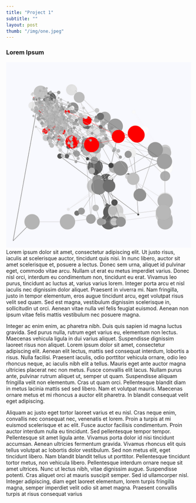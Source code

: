 ```yaml
---
title: "Project 1"
subtitle: ""
layout: post
thumb: "/img/one.jpeg"
---
```



### Lorem Ipsum
![Project one](/img/one.jpeg)
Lorem ipsum dolor sit amet, consectetur adipiscing elit. Ut justo risus, iaculis at scelerisque auctor, tincidunt quis nisi. In nunc libero, auctor sit amet scelerisque et, posuere a lectus. Donec sem urna, aliquet id pulvinar eget, commodo vitae arcu. Nullam ut erat eu metus imperdiet varius. Donec nisl orci, interdum eu condimentum non, tincidunt eu erat. Vivamus leo purus, tincidunt ac luctus at, varius varius lorem. Integer porta arcu et nisl iaculis nec dignissim dolor aliquet. Praesent in viverra mi. Nam fringilla, justo in tempor elementum, eros augue tincidunt arcu, eget volutpat risus velit sed quam. Sed est magna, vestibulum dignissim scelerisque in, sollicitudin ut orci. Aenean vitae nulla vel felis feugiat euismod. Aenean non ipsum vitae felis mattis vestibulum nec posuere magna.

Integer ac enim enim, ac pharetra nibh. Duis quis sapien id magna luctus gravida. Sed purus nulla, rutrum eget varius eu, elementum non lectus. Maecenas vehicula ligula in dui varius aliquet. Suspendisse dignissim laoreet risus non aliquet. Lorem ipsum dolor sit amet, consectetur adipiscing elit. Aenean elit lectus, mattis sed consequat interdum, lobortis a risus. Nulla facilisi. Praesent iaculis, odio porttitor vehicula ornare, odio leo rhoncus neque, ac iaculis nibh elit a tellus. Mauris eget ante auctor magna ultricies placerat nec non metus. Fusce convallis elit lacus. Nullam purus ante, pulvinar rutrum aliquet ut, semper ut quam. Suspendisse aliquam fringilla velit non elementum. Cras ut quam orci. Pellentesque blandit diam in metus lacinia mattis sed sed libero. Nam et volutpat mauris. Maecenas ornare metus et mi rhoncus a auctor elit pharetra. In blandit consequat velit eget adipiscing.

Aliquam ac justo eget tortor laoreet varius et eu nisl. Cras neque enim, convallis nec consequat nec, venenatis et lorem. Proin a turpis at mi euismod scelerisque et ac elit. Fusce auctor facilisis condimentum. Proin auctor interdum nulla eu tincidunt. Sed pellentesque tempor tempor. Pellentesque sit amet ligula ante. Vivamus porta dolor id nisi tincidunt accumsan. Aenean ultricies fermentum gravida. Vivamus rhoncus elit quis tellus volutpat ac lobortis dolor vestibulum. Sed non metus elit, eget tincidunt libero. Nam blandit blandit tellus ut porttitor. Pellentesque tincidunt tortor metus, non vehicula libero. Pellentesque interdum ornare neque sit amet ultrices. Nunc ut lectus nibh, vitae dignissim augue. Suspendisse potenti. Cras aliquet orci at mauris suscipit semper. Sed id ullamcorper nisl. Integer adipiscing, diam eget laoreet elementum, lorem turpis fringilla magna, semper imperdiet velit odio sit amet magna. Praesent convallis turpis at risus consequat varius